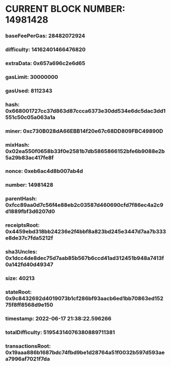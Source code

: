 # CURRENT BLOCK NUMBER: 14981428

### baseFeePerGas: 28482072924
### difficulty: 14162401466476820
### extraData: 0x657a696c2e6d65
### gasLimit: 30000000
### gasUsed: 8112343
### hash: 0x668001727cc37d863d87ccca6373e30dd534e6dc5dac3dd1551c50c05a063a1a
### miner: 0xc730B028dA66EBB14f20e67c68DD809FBC49890D
### mixHash: 0x02ea550f0658b33f0e2581b7db5865866152bfe6b9088e2b5a29b83ac417fe8f
### nonce: 0xeb6ac4d8b007ab4d
### number: 14981428
### parentHash: 0xfcc89aa0d7c56f4e88eb2c03587d460690cfd7f86ec4a2c9d1889fbf3d6207d0
### receiptsRoot: 0x4459ebd318bb24236e2f4bbf8a823bd245e3447d7aa7b333e8de37c7fda5212f
### sha3Uncles: 0x1dcc4de8dec75d7aab85b567b6ccd41ad312451b948a7413f0a142fd40d49347
### size: 40213
### stateRoot: 0x9c8432692d4019073b1cf286bf93aacb6ed1bb70863ed15275f8ff8568d9e150
### timestamp: 2022-06-17 21:38:22.596266
### totalDifficulty: 51954314076380889711381
### transactionsRoot: 0x19aaa886b1687bdc74fbd9be1d28764a51f0032b597d593aea7996af7021f7da
